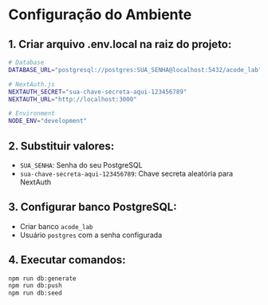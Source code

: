# Configuração do Ambiente

## 1. Criar arquivo .env.local na raiz do projeto:

```bash
# Database
DATABASE_URL="postgresql://postgres:SUA_SENHA@localhost:5432/acode_lab"

# NextAuth.js
NEXTAUTH_SECRET="sua-chave-secreta-aqui-123456789"
NEXTAUTH_URL="http://localhost:3000"

# Environment
NODE_ENV="development"
```

## 2. Substituir valores:
- `SUA_SENHA`: Senha do seu PostgreSQL
- `sua-chave-secreta-aqui-123456789`: Chave secreta aleatória para NextAuth

## 3. Configurar banco PostgreSQL:
- Criar banco `acode_lab`
- Usuário `postgres` com a senha configurada

## 4. Executar comandos:
```bash
npm run db:generate
npm run db:push
npm run db:seed
```

